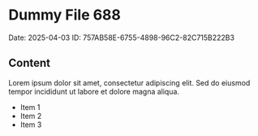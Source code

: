 # Dummy File 688

Date: 2025-04-03
ID: 757AB58E-6755-4898-96C2-82C715B222B3

## Content

Lorem ipsum dolor sit amet, consectetur adipiscing elit.
Sed do eiusmod tempor incididunt ut labore et dolore magna aliqua.

* Item 1
* Item 2
* Item 3

